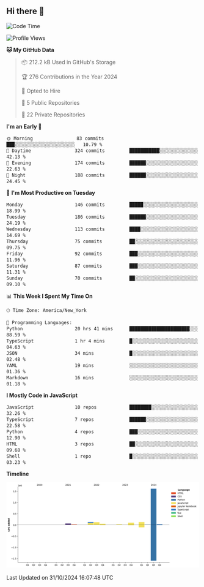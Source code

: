 ## Hi there 👋

<!--START_SECTION:waka-->
![Code Time](http://img.shields.io/badge/Code%20Time-89%20hrs%2023%20mins-blue)

![Profile Views](http://img.shields.io/badge/Profile%20Views-54-blue)

**🐱 My GitHub Data** 

> 📦 212.2 kB Used in GitHub's Storage 
 > 
> 🏆 276 Contributions in the Year 2024
 > 
> 💼 Opted to Hire
 > 
> 📜 5 Public Repositories 
 > 
> 🔑 22 Private Repositories 
 > 
**I'm an Early 🐤** 

```text
🌞 Morning                83 commits          ███░░░░░░░░░░░░░░░░░░░░░░   10.79 % 
🌆 Daytime                324 commits         ███████████░░░░░░░░░░░░░░   42.13 % 
🌃 Evening                174 commits         ██████░░░░░░░░░░░░░░░░░░░   22.63 % 
🌙 Night                  188 commits         ██████░░░░░░░░░░░░░░░░░░░   24.45 % 
```
📅 **I'm Most Productive on Tuesday** 

```text
Monday                   146 commits         █████░░░░░░░░░░░░░░░░░░░░   18.99 % 
Tuesday                  186 commits         ██████░░░░░░░░░░░░░░░░░░░   24.19 % 
Wednesday                113 commits         ████░░░░░░░░░░░░░░░░░░░░░   14.69 % 
Thursday                 75 commits          ██░░░░░░░░░░░░░░░░░░░░░░░   09.75 % 
Friday                   92 commits          ███░░░░░░░░░░░░░░░░░░░░░░   11.96 % 
Saturday                 87 commits          ███░░░░░░░░░░░░░░░░░░░░░░   11.31 % 
Sunday                   70 commits          ██░░░░░░░░░░░░░░░░░░░░░░░   09.10 % 
```


📊 **This Week I Spent My Time On** 

```text
🕑︎ Time Zone: America/New_York

💬 Programming Languages: 
Python                   20 hrs 41 mins      ██████████████████████░░░   88.59 % 
TypeScript               1 hr 4 mins         █░░░░░░░░░░░░░░░░░░░░░░░░   04.63 % 
JSON                     34 mins             █░░░░░░░░░░░░░░░░░░░░░░░░   02.48 % 
YAML                     19 mins             ░░░░░░░░░░░░░░░░░░░░░░░░░   01.36 % 
Markdown                 16 mins             ░░░░░░░░░░░░░░░░░░░░░░░░░   01.18 % 
```

**I Mostly Code in JavaScript** 

```text
JavaScript               10 repos            ████████░░░░░░░░░░░░░░░░░   32.26 % 
TypeScript               7 repos             ██████░░░░░░░░░░░░░░░░░░░   22.58 % 
Python                   4 repos             ███░░░░░░░░░░░░░░░░░░░░░░   12.90 % 
HTML                     3 repos             ██░░░░░░░░░░░░░░░░░░░░░░░   09.68 % 
Shell                    1 repo              █░░░░░░░░░░░░░░░░░░░░░░░░   03.23 % 
```



**Timeline**

![Lines of Code chart](https://raw.githubusercontent.com/dikshithvishnu/dikshithvishnu/main/assets/bar_graph.png)


 Last Updated on 31/10/2024 16:07:48 UTC
<!--END_SECTION:waka-->
